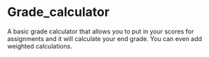 # Grade_calculator
A basic grade calculator that allows you to put in your scores for assignments and it will calculate your end grade. You can even add weighted calculations. 
